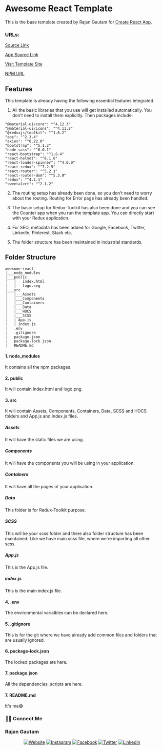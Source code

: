 # Awesome React Template

This is the base template created by Rajan Gautam for [Create React App](https://github.com/rgautam320/Awesome-React).

### URLs:

[Source Link](https://github.com/rgautam320/Awesome-React/tree/template)

[App Source Link](https://github.com/rgautam320/Awesome-React/tree/application)

[Visit Template Site](https://rgautam320-awesome-react.netlify.app)

[NPM URL](https://www.npmjs.com/package/cra-template-awesome-react)

## Features

This template is already having the following essential features integrated.

1. All the basic libraries that you use will get installed automatically. You don't need to install them explicitly. Then packages include:

```
"@material-ui/core": "^4.12.3"
"@material-ui/icons": "^4.11.2"
"@reduxjs/toolkit": "^1.6.2"
"aos": "^2.3.4"
"axios": "^0.22.0"
"bootstrap": "^5.1.2"
"node-sass": "^6.0.1"
"react-bootstrap": "^1.6.4"
"react-helmet": "^6.1.0"
"react-loader-spinner": "^4.0.0"
"react-redux": "^7.2.5"
"react-router": "^5.2.1"
"react-router-dom": "^5.3.0"
"redux": "^4.1.1"
"sweetalert": "^2.1.2"
```

2. The routing setup has already been done, so you don't need to worry about the routing. Routing for Error page has already been handled.

3. The basic setup for Redux-Toolkit has also been done and you can see the Counter app when you run the template app. You can directly start with your Redux application.

4. For SEO, metadata has been added for Google, Facebook, Twitter, LinkedIn, Pinterest, Stack etc.

5. The folder structure has been maintained in industrial standards.

## Folder Structure

```
awesome-react
|___node_modules
|___public
|   │   index.html
|   │   logo.svg
|___src
│   │___Assets
│   │___Components
│   │___Containers
|   |___Data
│   |___HOCS
│   |___SCSS
|   | App.js
|   | index.js
|   .env
|   .gitignore
|   package.json
|   package-lock.json
|   README.md
```

#### 1. node_modules

It contains all the npm packages.

#### 2. public

It will contain index.html and logo.png.

#### 3. src

It will contain Assets, Components, Containers, Data, SCSS and HOCS folders and App.js and index.js files.

##### Assets

It will have the static files we are using.

##### Components

It will have the components you will be using in your application.

##### Containers

It will have all the pages of your application.

##### Data

This folder is for Redux-Toolkit purpose.

##### SCSS

This will be your scss folder and there also folder structure has been maintained. Like we have main.scss file, where we're importing all other scss.

##### App.js

This is the App.js file.

##### index.js

This is the main index.js file.

#### 4. .env

The environmental varialbles can be declared here.

#### 5. .gitignore

This is for the git where we have already add common files and folders that are usually ignored.

#### 6. package-lock.json

The locked packages are here.

#### 7. package.json

All the dependencies, scripts are here.

#### 7. README.md

It's me😅

### 🤝🏻 Connect Me

### Rajan Gautam

<p align="center">
<a href="https://www.rajangautam.com.np"><img alt="Website" src="https://img.shields.io/badge/Website-rajangautam.com.np-blue?style=flat-square&logo=google-chrome"></a>
<a href="https://www.instagram.com/rgautam320"><img alt="Instagram" src="https://img.shields.io/badge/Instagram-rgautam320-blue?style=flat-square&logo=instagram"></a>
<a href="https://www.facebook.com/rgautam320"><img alt="Facebook" src="https://img.shields.io/badge/Facebook-rgautam320-blue?style=flat-square&logo=facebook"></a>
<a href="https://www.twitter.com/rgautam320"><img alt="Twitter" src="https://img.shields.io/badge/Twitter-rgautam320-blue?style=flat-square&logo=twitter"></a>
<a href="https://www.linkedin.com/in/rgautam320/"><img alt="LinkedIn" src="https://img.shields.io/badge/LinkedIn-rgautam320-blue?style=flat-square&logo=linkedin"></a>
</p>
